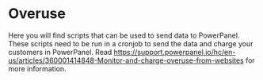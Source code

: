 # Overuse
Here you will find scripts that can be used to send data to PowerPanel.
These scripts need to be run in a cronjob to send the data and charge your customers in PowerPanel.
Read https://support.powerpanel.io/hc/en-us/articles/360001414848-Monitor-and-charge-overuse-from-websites for more information.
